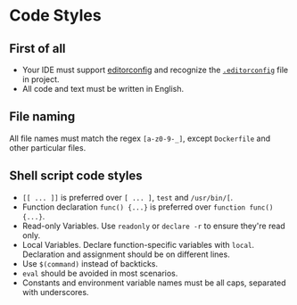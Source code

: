 # Code Styles

## First of all

- Your IDE must support [editorconfig](http://editorconfig.org/) and recognize the [`.editorconfig`](./.editorconfig) file in project.
- All code and text must be written in English.

## File naming

All file names must match the regex `[a-z0-9-_]`, except `Dockerfile` and other particular files.

## Shell script code styles

- `[[ ... ]]` is preferred over `[ ... ]`, `test` and `/usr/bin/[`.
- Function declaration `func() {...}` is preferred over `function func() {...}`.
- Read-only Variables. Use `readonly` or `declare -r` to ensure they're read only.
- Local Variables. Declare function-specific variables with `local`. Declaration and assignment should be on different lines.
- Use `$(command)` instead of backticks.
- `eval` should be avoided in most scenarios.
- Constants and environment variable names must be all caps, separated with underscores.
